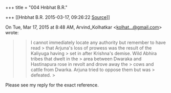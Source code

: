 +++
title = "004 Hnbhat B.R."

+++
[[Hnbhat B.R.	2015-03-17, 09:26:22 [Source](https://groups.google.com/g/samskrita/c/WYfT3LZwROo)]]



On Tue, Mar 17, 2015 at 8:48 AM, Arvind_Kolhatkar \<[kolhat...@gmail.com]()\> wrote:  

> 
> > I cannot immediately locate any authority but remember to have read > that Arjuna's loss of prowess was the result of the Kaliyuga having > set in after Krishna's demise. Wild Abhira tribes that dwelt in the > area between Dwaraka and Hastinapura rose in revolt and drove away the > cows and cattle from Dwarka. Arjuna tried to oppose them but was > defeated. >
> 

  

Please see my reply for the exact reference.


